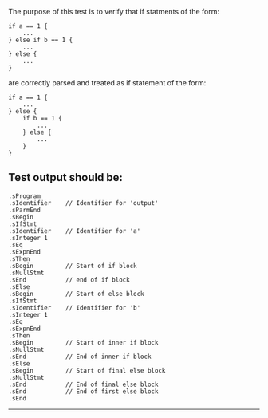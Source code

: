 The purpose of this test is to verify that if statments of the form:

```
if a == 1 {
    ...
} else if b == 1 {
    ...
} else {
    ...
}
```

are correctly parsed and treated as if statement of the form:

```
if a == 1 {
    ...
} else { 
    if b == 1 {
        ...
    } else {
        ...
    }
}
```

Test output should be:
-----------------------
```
.sProgram
.sIdentifier    // Identifier for 'output'
.sParmEnd
.sBegin
.sIfStmt
.sIdentifier    // Identifier for 'a'
.sInteger 1
.sEq
.sExpnEnd
.sThen
.sBegin         // Start of if block
.sNullStmt
.sEnd           // end of if block
.sElse
.sBegin         // Start of else block
.sIfStmt
.sIdentifier    // Identifier for 'b'
.sInteger 1
.sEq
.sExpnEnd
.sThen
.sBegin         // Start of inner if block
.sNullStmt
.sEnd           // End of inner if block
.sElse
.sBegin         // Start of final else block
.sNullStmt
.sEnd           // End of final else block
.sEnd           // End of first else block
.sEnd

```
------------------------
